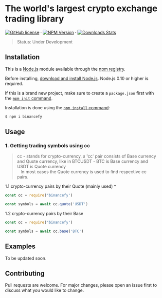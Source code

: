 # The world's largest crypto exchange trading library

[![GitHub license][mit-image]][mit-url] &middot;
[![NPM Version][npm-image]][npm-url] &middot;
[![Downloads Stats][npm-downloads]][npm-url]

[mit-image]: https://img.shields.io/badge/license-MIT-blue.svg
[mit-url]: https://en.wikipedia.org/wiki/MIT_License
[npm-image]: https://img.shields.io/npm/v/binancefy.svg?style=flat
[npm-downloads]: https://img.shields.io/npm/dm/binancefy.svg?style=flat
[npm-url]: https://npmjs.org/package/binancefy

> Status: Under Development

## Installation

This is a [Node.js](https://nodejs.org/en/) module available through the
[npm registry](https://www.npmjs.com/).

Before installing, [download and install Node.js](https://nodejs.org/en/download/).
Node.js 0.10 or higher is required.

If this is a brand new project, make sure to create a `package.json` first with
the [`npm init` command](https://docs.npmjs.com/creating-a-package-json-file).

Installation is done using the
[`npm install` command](https://docs.npmjs.com/getting-started/installing-npm-packages-locally):

```sh
$ npm i binancefy
```

## Usage

### 1. Getting trading symbols using cc

> cc - stands for crypto-currency, a 'cc' pair consists of Base currency and Quote currency, like in BTCUSDT - BTC is Base currency and USDT is Quote currency <br> &nbsp;&nbsp; In most cases the Quote currency is used to find respective cc pairs.

1.1 crypto-currency pairs by their Quote (mainly used) \*

```js
const cc = require('binancefy')

const symbols = await cc.quote('USDT')
```

1.2 crypto-currency pairs by their Base

```js
const cc = require('binancefy')

const symbols = await cc.base('BTC')
```

## Examples

To be updated soon.

## Contributing

Pull requests are welcome. For major changes, please open an issue first to discuss what you would like to change.
